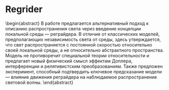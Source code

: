 # Regrider

\begin{abstract}
В работе предлагается альтернативный подход к описанию распространения света через введение концепции локальной среды — реграйдера.
В отличие от классических моделей, предполагающих независимость света от среды, здесь утверждается, что свет распространяется с постоянной скоростью относительно своей локальной среды, а не относительно абстрактного пространства.
Модель не противоречит специальной теории относительности и предлагает новый физический смысл эффектам Доплера, интерференции и релятивистским преобразованиям.
Также предложен эксперимент, способный подтвердить ключевое предсказание модели — влияние движения реграйдера на наблюдаемое распространение световой волны.
\end{abstract}




